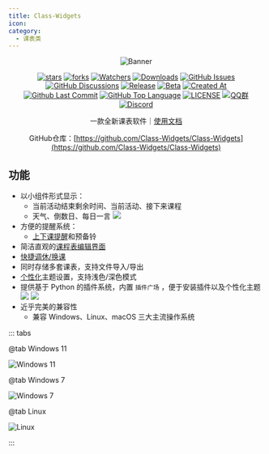 ```yaml
---
title: Class-Widgets
icon: 
category:
  - 课表类
---
```


<div align="center">

![Banner](https://gh.llkk.cc/https://raw.githubusercontent.com/Class-Widgets/Class-Widgets/main/img%2FBanner.png)

[![stars](https://img.shields.io/github/stars/Class-Widgets/Class-Widgets?label=Stars)](https://github.com/Class-Widgets/Class-Widgets) [![forks](https://img.shields.io/github/forks/Class-Widgets/Class-Widgets?label=Forks)](https://github.com/Class-Widgets/Class-Widgets) [![Watchers](https://img.shields.io/github/watchers/Class-Widgets/Class-Widgets?style=social)](https://github.com/Class-Widgets/Class-Widgets/watchers) [![Downloads](https://img.shields.io/github/downloads/Class-Widgets/Class-Widgets/total?style=social&label=Downloads&logo=github)](https://github.com/Class-Widgets/Class-Widgets/releases/latest) [![GitHub Issues](https://img.shields.io/github/issues-search/Class-Widgets/Class-Widgets?query=is%3Aopen&style=flat&logo=github&label=Issues&color=%233fb950)](https://github.com/Class-Widgets/Class-Widgets/issues) [![GitHub Discussions](https://img.shields.io/github/discussions/Class-Widgets/Class-Widgets?style=flat&logo=Github&label=Discussions)](https://github.com/Class-Widgets/Class-Widgets/discussions) [![Release](https://img.shields.io/github/v/release/Class-Widgets/Class-Widgets?style=flat&color=%233fb950&label=正式版)](https://github.com/Class-Widgets/Class-Widgets/releases/latest)  [![Beta](https://img.shields.io/github/v/release/Class-Widgets/Class-Widgets?include_prereleases&style=flat&label=测试版)](https://github.com/Class-Widgets/Class-Widgets/releases) [![Created At](https://img.shields.io/github/created-at/Class-Widgets/Class-Widgets)](https://github.com/Class-Widgets/Class-Widgets) [![Github Last Commit](https://img.shields.io/github/last-commit/Class-Widgets/Class-Widgets)](https://github.com/Class-Widgets/Class-Widgets/commits/main/) [![GitHub Top Language](https://img.shields.io/github/languages/top/Class-Widgets/Class-Widgets)](https://github.com/Class-Widgets/Class-Widgets) [![LICENSE](https://img.shields.io/badge/License-GPL--3.0-red.svg "LICENSE")](https://github.com/Class-Widgets/Class-Widgets/blob/main/LICENSE) [![QQ群](https://img.shields.io/badge/-QQ%E7%BE%A4%EF%BD%9C169200380-blue?style=flat&logo=QQ)](https://qm.qq.com/q/EuDtwzURQA) [![Discord](https://img.shields.io/badge/-Discord%EF%BD%9CxT7v7FGZ-white?style=flat&logo=Discord)](https://discord.gg/xT7v7FGZ)

一款全新课表软件｜[使用文档](https://www.yuque.com/rinlit/class-widgets_help)

GitHub仓库：[https://github.com/Class-Widgets/Class-Widgets](https://github.com/Class-Widgets/Class-Widgets)

<SiteInfo
  name="Class-Widgets 官网"
  desc="全新桌面课表"
  url="https://classwidgets.rinlit.cn/"
  logo="https://gh.llkk.cc/https://raw.githubusercontent.com/Class-Widgets/Class-Widgets/main/img/Logo.png"
  repo="https://github.com/Class-Widgets/Class-Widgets"
  preview="https://classwidgets.rinlit.cn/assets/img/banner.png"
/>

</div>

<BiliBili bvid="BV1SSfDYmEa4" />

<BiliBili bvid="BV1xwW9eyEGu" />

## 功能
- 以小组件形式显示：
	- 当前活动结束剩余时间、当前活动、接下来课程
	- 天气、倒数日、每日一言
      <img src="https://classwidgets.rinlit.cn/assets/intro/cw_layout_1.png">
- 方便的提醒系统：
	- [上下课提醒](https://www.yuque.com/rinlit/class-widgets_help/fv2ou1i1ngap0hrl)和预备铃
- 简洁直观的[课程表编辑界面](https://www.yuque.com/rinlit/class-widgets_help/oozelh8r56tmw0xb)
- [快捷调休/换课](https://www.yuque.com/rinlit/class-widgets_help/gc4epffu7g5bf9os)
- 同时存储多套课表，支持文件导入/导出
- [个性化](https://www.yuque.com/rinlit/class-widgets_help/qyly70ht1ogge1pi)主题设置，支持浅色/深色模式
- 提供基于 Python 的插件系统，内置 `插件广场` ，便于安装插件以及个性化主题
  <img src="https://classwidgets.rinlit.cn/assets/intro/theme&plugin_1.png">
  <img src="https://classwidgets.rinlit.cn/assets/img/screenshots/macos.png">
- 近乎完美的兼容性
  - 兼容 Windows、Linux、macOS 三大主流操作系统
  
::: tabs

@tab Windows 11

![Windows 11](https://classwidgets.rinlit.cn/assets/img/screenshots/win.png)
    
@tab Windows 7

![Windows 7](https://classwidgets.rinlit.cn/assets/img/screenshots/win7.png)

@tab Linux

![Linux](https://classwidgets.rinlit.cn/assets/img/screenshots/linux.png)

:::